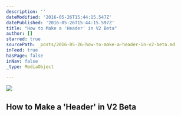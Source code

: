 ```yaml
---
description: ''
dateModified: '2016-05-26T15:44:15.547Z'
datePublished: '2016-05-26T15:44:15.597Z'
title: "How to Make a 'Header' in V2 Beta"
author: []
starred: true
sourcePath: _posts/2016-05-26-how-to-make-a-header-in-v2-beta.md
inFeed: true
hasPage: false
inNav: false
_type: MediaObject

---
```

<article style=""><img src="https://the-grid-user-content.s3-us-west-2.amazonaws.com/91a6f2af-fb79-4969-9a9b-3e21af2be873.jpg" /><h1>How to Make a 'Header' in V2 Beta</h1></article>